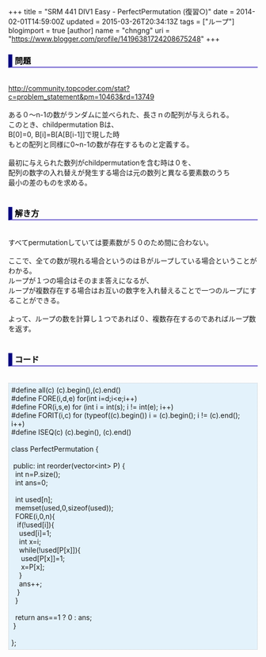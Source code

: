 +++
title = "SRM 441 DIV1 Easy - PerfectPermutation (復習○)"
date = 2014-02-01T14:59:00Z
updated = 2015-03-26T20:34:13Z
tags = ["ループ"]
blogimport = true 
[author]
	name = "chngng"
	uri = "https://www.blogger.com/profile/14196381724208675248"
+++

<div dir="ltr" style="text-align: left;" trbidi="on"><h3 style="border-bottom: 2px solid slateblue; border-left: 8px solid navy; color: black; padding: 0px 0px 1px 5px;">問題 </h3><br /><a href="http://community.topcoder.com/stat?c=problem_statement&amp;pm=10463&amp;rd=13749" target="_blank">http://community.topcoder.com/stat?c=problem_statement&amp;pm=10463&amp;rd=13749</a><br /><br />ある０～n-1の数がランダムに並べられた、長さｎの配列が与えられる。<br />このとき、childpermutation Bは、<br />B[0]=0, B[i]=B[A[B[i-1]]で現した時<br />もとの配列と同様に0~n-1の数が存在するものと定義する。<br /><br />最初に与えられた数列がchildpermutationを含む時は０を、<br />配列の数字の入れ替えが発生する場合は元の数列と異なる要素数のうち<br />最小の差のものを求める。<br /><br /><h3 style="border-bottom: 2px solid slateblue; border-left: 8px solid navy; color: black; padding: 0px 0px 1px 5px;">解き方 </h3><br />すべてpermutationしていては要素数が５０のため間に合わない。<br /><br />ここで、全ての数が現れる場合というのはＢがループしている場合ということがわかる。<br />ループが１つの場合はそのまま答えになるが、<br />ループが複数存在する場合はお互いの数字を入れ替えることで一つのループにすることができる。<br /><br />よって、ループの数を計算し１つであれば０、複数存在するのであればループ数を返す。<br /><br /><h3 style="border-bottom: 2px solid slateblue; border-left: 8px solid navy; color: black; padding: 0px 0px 1px 5px;">コード </h3><br /><div style="background-color: #e3f2fb; border: 1px dotted #CCCCCC; padding: 5px;">#define all(c) (c).begin(),(c).end()<br />#define FORE(i,d,e) for(int i=d;i&lt;e;i++)<br />#define FOR(i,s,e) for (int i = int(s); i != int(e); i++)<br />#define FORIT(i,c) for (typeof((c).begin()) i = (c).begin(); i != (c).end(); i++)<br />#define ISEQ(c) (c).begin(), (c).end()<br /><br />class PerfectPermutation {<br /><br /><span class="Apple-tab-span" style="white-space: pre;"> </span>public: int reorder(vector&lt;int&gt; P) {<br /><span class="Apple-tab-span" style="white-space: pre;">  </span>int n=P.size();<br /><span class="Apple-tab-span" style="white-space: pre;">  </span>int ans=0;<br /><br /><span class="Apple-tab-span" style="white-space: pre;">  </span>int used[n];<br /><span class="Apple-tab-span" style="white-space: pre;">  </span>memset(used,0,sizeof(used));<br /><span class="Apple-tab-span" style="white-space: pre;">  </span>FORE(i,0,n){<br /><span class="Apple-tab-span" style="white-space: pre;">   </span>if(!used[i]){<br /><span class="Apple-tab-span" style="white-space: pre;">    </span>used[i]=1;<br /><span class="Apple-tab-span" style="white-space: pre;">    </span>int x=i;<br /><span class="Apple-tab-span" style="white-space: pre;">    </span>while(!used[P[x]]){<br /><span class="Apple-tab-span" style="white-space: pre;">     </span>used[P[x]]=1;<br /><span class="Apple-tab-span" style="white-space: pre;">     </span>x=P[x];<br /><span class="Apple-tab-span" style="white-space: pre;">    </span>}<br /><span class="Apple-tab-span" style="white-space: pre;">    </span>ans++;<br /><span class="Apple-tab-span" style="white-space: pre;">   </span>}<br /><span class="Apple-tab-span" style="white-space: pre;">  </span>}<br /><br /><span class="Apple-tab-span" style="white-space: pre;">  </span>return ans==1 ? 0 : ans;<br /><span class="Apple-tab-span" style="white-space: pre;"> </span>}<br /><br />};</div></div>
